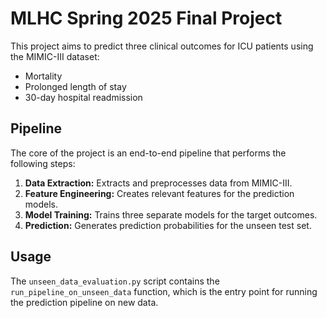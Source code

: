 # MLHC Spring 2025 Final Project

This project aims to predict three clinical outcomes for ICU patients using the MIMIC-III dataset:
- Mortality
- Prolonged length of stay
- 30-day hospital readmission

## Pipeline
The core of the project is an end-to-end pipeline that performs the following steps:
1.  **Data Extraction:** Extracts and preprocesses data from MIMIC-III.
2.  **Feature Engineering:** Creates relevant features for the prediction models.
3.  **Model Training:** Trains three separate models for the target outcomes.
4.  **Prediction:** Generates prediction probabilities for the unseen test set.

## Usage
The `unseen_data_evaluation.py` script contains the `run_pipeline_on_unseen_data` function, which is the entry point for running the prediction pipeline on new data.
